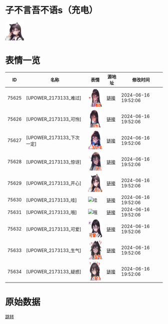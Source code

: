 # 子不言吾不语s（充电）

<img src="./cover.png" height="60" alt="cover" />

# 表情一览

|ID|名称|表情|源地址|修改时间|
|----|----|----|----|----|
|75625|[UPOWER_2173133_难过]|<img src="./pic/075625_%5BUPOWER_2173133_难过%5D.png" height="60" alt="难过"/>|[链接](https://i0.hdslb.com/bfs/garb/9b23e56f8b5060cab91aa351b13454d855946d7e.png)|2024-06-16 19:52:06|
|75626|[UPOWER_2173133_可怜]|<img src="./pic/075626_%5BUPOWER_2173133_可怜%5D.png" height="60" alt="可怜"/>|[链接](https://i0.hdslb.com/bfs/garb/86bf23882266323532a2f123f03c27297c44f29f.png)|2024-06-16 19:52:06|
|75627|[UPOWER_2173133_下次一定]|<img src="./pic/075627_%5BUPOWER_2173133_下次一定%5D.png" height="60" alt="下次一定"/>|[链接](https://i0.hdslb.com/bfs/garb/5fb579d6779f538c6b3f3f5ab5c748731b4806ec.png)|2024-06-16 19:52:06|
|75628|[UPOWER_2173133_惊讶]|<img src="./pic/075628_%5BUPOWER_2173133_惊讶%5D.png" height="60" alt="惊讶"/>|[链接](https://i0.hdslb.com/bfs/garb/c36c171c69f1a30762ca2862bf84289791d24a21.png)|2024-06-16 19:52:06|
|75629|[UPOWER_2173133_开心]|<img src="./pic/075629_%5BUPOWER_2173133_开心%5D.png" height="60" alt="开心"/>|[链接](https://i0.hdslb.com/bfs/garb/de43537675d7a3e70554fabd0865cc4aa8145810.png)|2024-06-16 19:52:06|
|75630|[UPOWER_2173133_哇]|<img src="./pic/075630_%5BUPOWER_2173133_哇%5D.png" height="60" alt="哇"/>|[链接](https://i0.hdslb.com/bfs/garb/1f6289522ce44903940e873c7c0685fd221ef1c2.png)|2024-06-16 19:52:06|
|75631|[UPOWER_2173133_哦]|<img src="./pic/075631_%5BUPOWER_2173133_哦%5D.png" height="60" alt="哦"/>|[链接](https://i0.hdslb.com/bfs/garb/d3941f5ea5847f3f9912e699aa26a2a031ce059a.png)|2024-06-16 19:52:06|
|75632|[UPOWER_2173133_可爱]|<img src="./pic/075632_%5BUPOWER_2173133_可爱%5D.png" height="60" alt="可爱"/>|[链接](https://i0.hdslb.com/bfs/garb/cff8dbdd09bf6fd9d3fd9162d4fcff7de36ffd22.png)|2024-06-16 19:52:06|
|75633|[UPOWER_2173133_生气]|<img src="./pic/075633_%5BUPOWER_2173133_生气%5D.png" height="60" alt="生气"/>|[链接](https://i0.hdslb.com/bfs/garb/d8432d10a825842c4287470a0505dcd94fe33811.png)|2024-06-16 19:52:06|
|75634|[UPOWER_2173133_疑惑]|<img src="./pic/075634_%5BUPOWER_2173133_疑惑%5D.png" height="60" alt="疑惑"/>|[链接](https://i0.hdslb.com/bfs/garb/a735d810fb0bc197544f950b81f65df739904cce.png)|2024-06-16 19:52:06|

# 原始数据

[跳转](./raw.json)

